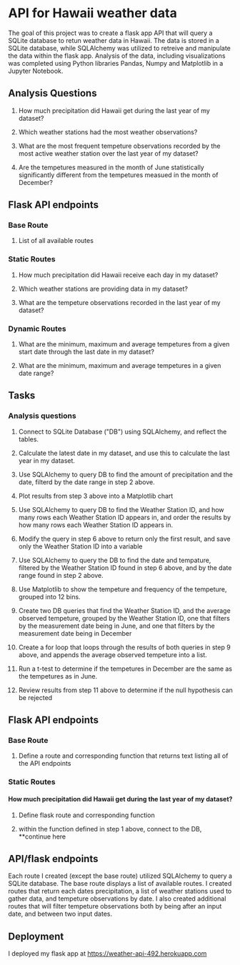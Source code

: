 # API for Hawaii weather data

The goal of this project was to create a flask app API that will query a SQLite database to retun weather data in Hawaii. The data is stored in a SQLite database, while SQLAlchemy was utilized to retreive and manipulate the data within the flask app. Analysis of the data, including visualizations was completed using Python libraries Pandas, Numpy and Matplotlib in a Jupyter Notebook. 

## Analysis Questions

1. How much precipitation did Hawaii get during the last year of my dataset?

2. Which weather stations had the most weather observations?

3. What are the most frequent tempeture observations recorded by the most active weather station over the last year of my dataset? 

4. Are the tempetures measured in the month of June statistically significantly different from the tempetures measued in the month of December? 

## Flask API endpoints

### Base Route

1. List of all available routes

### Static Routes

1. How much precipitation did Hawaii receive each day in my dataset?

2. Which weather stations are providing data in my dataset? 

3. What are the tempeture observations recorded in the last year of my dataset? 

### Dynamic Routes

1. What are the minimum, maximum and average tempetures from a given start date through the last date in my dataset?

2. What are the minimum, maximum and average tempetures in a given date range? 

## Tasks

### Analysis questions

1. Connect to SQLite Database ("DB") using SQLAlchemy, and reflect the tables.

2. Calculate the latest date in my dataset, and use this to calculate the last year in my dataset.

3. Use SQLAlchemy to query DB to find the amount of precipitation and the date, filterd by the date range in step 2 above. 

4. Plot results from step 3 above into a Matplotlib chart

5. Use SQLAlchemy to query DB to find the Weather Station ID, and how many rows each Weather Station ID appears in, and order the results by how many rows each Weather Station ID appears in. 

6. Modify the query in step 6 above to return only the first result, and save only the Weather Station ID into a variable

7. Use SQLAlchemy to query the DB to find the date and tempature, filtered by the Weather Station ID found in step 6 above, and by the date range found in step 2 above. 

8. Use Matplotlib to show the tempeture and frequency of the tempeture, grouped into 12 bins. 

9. Create two DB queries that find the Weather Station ID, and the average observed tempeture, grouped by the Weather Station ID, one that filters by the measurement date being in June, and one that filters by the measurement date being in December

10. Create a for loop that loops through the results of both queries in step 9 above, and appends the average observed tempeture into a list. 

11. Run a t-test to determine if the tempetures in December are the same as the tempetures as in June. 

12. Review results from step 11 above to determine if the null hypothesis can be rejected

## Flask API endpoints

### Base Route

1. Define a route and corresponding function that returns text listing all of the API endpoints

### Static Routes

#### How much precipitation did Hawaii get during the last year of my dataset?

1. Define flask route and corresponding function

2. within the function defined in step 1 above, connect to the DB, **continue here


## API/flask endpoints

Each route I created (except the base route) utilized SQLAlchemy to query a SQLite database. The base route displays a list of available routes. I created routes that return each dates precipitation, a list of weather stations used to gather data, and tempeture observations by date. I also created additional routes that will filter tempeture observations both by being after an input date, and between two input dates. 

## Deployment

I deployed my flask app at https://weather-api-492.herokuapp.com 



